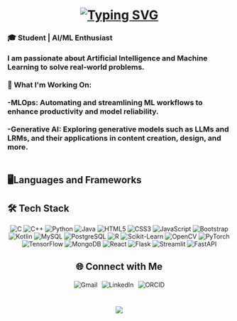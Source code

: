 <h1 align = "center"><a href="https://git.io/typing-svg"><img src="https://readme-typing-svg.demolab.com?font=Fira+Code&weight=600&size=22&duration=2000&pause=500&color=AC4DF7&center=true&width=435&lines=Greetings!!%2C+I'm+Karthikeyan;Welcome+to+my+GitHub+profile!+%F0%9F%8E%89" alt="Typing SVG" /></a></a></a></a><br></h1>

<h3 align="left">🎓 Student | AI/ML Enthusiast<br><br>I am passionate about Artificial Intelligence and Machine Learning to solve real-world problems. <br><br>🔧 What I'm Working On:<br><br>-MLOps: Automating and streamlining ML workflows to enhance productivity and model reliability.<br><br>-Generative AI: Exploring generative models such as LLMs and LRMs, and their applications in content creation, design, and more. <br><br>
</h3>
<h2>🖥️Languages and Frameworks<br></h2>


###
## 🛠️ Tech Stack
<div align="center">
  
![C](https://img.shields.io/badge/-C-00599C?style=for-the-badge&logo=c&logoColor=white)
![C++](https://img.shields.io/badge/-C++-00599C?style=for-the-badge&logo=c%2B%2B&logoColor=white)
![Python](https://img.shields.io/badge/-Python-3776AB?style=for-the-badge&logo=python&logoColor=white)
![Java](https://img.shields.io/badge/-Java-007396?style=for-the-badge&logo=java&logoColor=white)
![HTML5](https://img.shields.io/badge/-HTML5-E34F26?style=for-the-badge&logo=html5&logoColor=white)
![CSS3](https://img.shields.io/badge/-CSS3-1572B6?style=for-the-badge&logo=css3&logoColor=white)
![JavaScript](https://img.shields.io/badge/-JavaScript-F7DF1E?style=for-the-badge&logo=javascript&logoColor=black)
![Bootstrap](https://img.shields.io/badge/-Bootstrap-7952B3?style=for-the-badge&logo=bootstrap&logoColor=white)
![Kotlin](https://img.shields.io/badge/-Kotlin-7F52FF?style=for-the-badge&logo=kotlin&logoColor=white)
![MySQL](https://img.shields.io/badge/-MySQL-4479A1?style=for-the-badge&logo=mysql&logoColor=white)
![PostgreSQL](https://img.shields.io/badge/-PostgreSQL-4169E1?style=for-the-badge&logo=postgresql&logoColor=white)
![R](https://img.shields.io/badge/-R-276DC3?style=for-the-badge&logo=r&logoColor=white)
![Scikit-Learn](https://img.shields.io/badge/-Scikit%20Learn-F7931E?style=for-the-badge&logo=scikit-learn&logoColor=white)
![OpenCV](https://img.shields.io/badge/-OpenCV-5C3EE8?style=for-the-badge&logo=opencv&logoColor=white)
![PyTorch](https://img.shields.io/badge/-PyTorch-EE4C2C?style=for-the-badge&logo=pytorch&logoColor=white)
![TensorFlow](https://img.shields.io/badge/-TensorFlow-FF6F00?style=for-the-badge&logo=tensorflow&logoColor=white)
![MongoDB](https://img.shields.io/badge/-MongoDB-47A248?style=for-the-badge&logo=mongodb&logoColor=white)
![React](https://img.shields.io/badge/-React-61DAFB?style=for-the-badge&logo=react&logoColor=black)
![Flask](https://img.shields.io/badge/-Flask-000000?style=for-the-badge&logo=flask&logoColor=white)
![Streamlit](https://img.shields.io/badge/-Streamlit-FF4B4B?style=for-the-badge&logo=streamlit&logoColor=white)
![FastAPI](https://img.shields.io/badge/-FastAPI-009688?style=for-the-badge&logo=fastapi&logoColor=white)


</div>


###
<h2 align="center">🌐 Connect with Me</h2>

<div align="center" style="display: flex; gap: 10px; justify-content: center; margin-top: 20px; flex-wrap: wrap;">

<a href="mailto:skarthiksubramanian0704@gmail.com" target="_blank" style="text-decoration: none; border: none; outline: none;">
    <img src="https://img.shields.io/badge/Gmail-EA4335?style=for-the-badge&logo=gmail&logoColor=white" alt="Gmail"/>
</a>

<a href="https://www.linkedin.com/in/karthik-s-095588259/" target="_blank" style="text-decoration: none; border: none; outline: none;">
    <img src="https://img.shields.io/badge/LinkedIn-0077B5?style=for-the-badge&logo=linkedin&logoColor=white" alt="LinkedIn"/>
</a>

<a href="https://orcid.org/your_orcid_id" target="_blank" style="text-decoration: none; border: none; outline: none;">
    <img src="https://img.shields.io/badge/ORCID-A6CE39?style=for-the-badge&logo=orcid&logoColor=white" alt="ORCID"/>
</a>

</div>

<br>

###
<div align="center">
  <img src = "https://github-readme-quotes-bay.vercel.app/quote?theme=dark&animation=grow_out_in&layout=default&font=default&quoteType=quote-for-the-day&fontColor=magenta">
</div>


###
